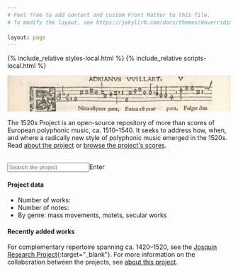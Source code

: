 ```yaml
---
# Feel free to add content and custom Front Matter to this file.
# To modify the layout, see https://jekyllrb.com/docs/themes/#overriding-theme-defaults

layout: page
---
```


<script src="https://cdn.jsdelivr.net/npm/vega@5.25.0"></script>
<script src="https://cdn.jsdelivr.net/npm/vega-lite@5.15.1"></script>
<script src="https://cdn.jsdelivr.net/npm/vega-embed@6.22.2"></script>

{% include_relative styles-local.html %}
{% include_relative scripts-local.html %}

![1520s Project banner](/images/1520s_banner.png)

The 1520s Project is an open-source repository of more than <span id="roundwork-count"></span> scores of European polyphonic music, ca. 1510–1540. It seeks to address how, when, and where a radically new style of polyphonic music emerged in the 1520s. Read [about the project](about) or [browse the project's scores](browse). <br><br>

<input type="text" id="input" placeholder="Search the project"><span onclick="UserSearch()" class="button" id="inputbutton">Enter</span>

#### Project data
+ Number of works: <span id="work-count"></span>
+ Number of notes: <span id="note-count"></span>
+ By genre: <span id="mass-count"></span> mass movements, <span id="motet-count"></span> motets, <span id="secular-count"></span> secular works

<div data-threshold="10" id="composer-plot"></div>

#### Recently added works
<div data-count="10" id="most-recent"></div>

For complementary repertoire spanning ca. 1420–1520, see the [Josquin Research Project](http://josquin.stanford.edu){:target="_blank"}. For more information on the collaboration between the projects, see [about this project](about).